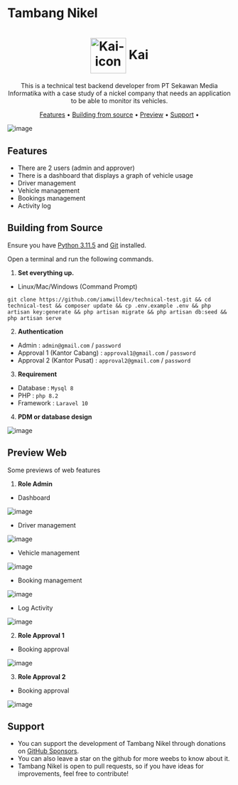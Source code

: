 # Tambang Nikel

<h1 align="center">
<img align="center" height="80px" width="80px" src="https://github.com/iamwilldev/Kumpulan-Dataset/blob/cc67a9a3c8f5704a8f63832db0adc7b21c24aec7/Github/kai.png" alt="Kai-icon">
 Kai
</h1>
<p align="center">
This is a technical test backend developer from PT Sekawan Media Informatika with a case study of a nickel company that needs an application to be able to monitor its vehicles.
</p>

<p align="center">
  <a href="#features">Features</a> •
  <a href="#building-from-source">Building from source</a> •
  <a href="#preview-web">Preview</a> •
  <a href="#support">Support</a> •
</p>

![image](https://github.com/iamwilldev/Kumpulan-Dataset/blob/657ec09dcf671d804296122a68eeeb8174addcc9/Github/screencapture-127-0-0-1-8000-dashboard-booking-bookings-2024-03-07-00_36_58.png)


## Features

- There are 2 users (admin and approver)
- There is a dashboard that displays a graph of vehicle usage
- Driver management
- Vehicle management
- Bookings management
- Activity log

## Building from Source

Ensure you have [Python 3.11.5](https://www.python.org/downloads/) and [Git](https://github.com/git-guides/install-git) installed.

Open a terminal and run the following commands.

1. **Set everything up.**

- Linux/Mac/Windows (Command Prompt)

```
git clone https://github.com/iamwilldev/technical-test.git && cd technical-test && composer update && cp .env.example .env && php artisan key:generate && php artisan migrate && php artisan db:seed && php artisan serve
```

2. **Authentication**
- Admin : `admin@gmail.com` / `password`
- Approval 1 (Kantor Cabang) : `approval1@gmail.com` / `password`
- Approval 2 (Kantor Pusat) : `approval2@gmail.com` / `password`

3. **Requirement**
- Database : `Mysql 8`
- PHP : `php 8.2`
- Framework : `Laravel 10`

4. **PDM or database design**

![image](https://github.com/iamwilldev/Kumpulan-Dataset/blob/708319074fd1c6d90d382e5e1a8d5c517bed6df6/Github/pdm.png)

## Preview Web

Some previews of web features

1. **Role Admin**

- Dashboard

![image](https://github.com/iamwilldev/Kumpulan-Dataset/blob/473690d8fa8316ded9e3da8de67a33875e878ac0/Github/screencapture-127-0-0-1-8000-dashboard-2024-03-07-01_15_25.png)

- Driver management

![image](https://github.com/iamwilldev/Kumpulan-Dataset/blob/473690d8fa8316ded9e3da8de67a33875e878ac0/Github/screencapture-127-0-0-1-8000-dashboard-driver-drivers-2024-03-07-01_15_49.png)

- Vehicle management

![image](https://github.com/iamwilldev/Kumpulan-Dataset/blob/473690d8fa8316ded9e3da8de67a33875e878ac0/Github/screencapture-127-0-0-1-8000-dashboard-vehicle-vehicles-2024-03-07-01_15_57.png)

- Booking management

![image](https://github.com/iamwilldev/Kumpulan-Dataset/blob/657ec09dcf671d804296122a68eeeb8174addcc9/Github/screencapture-127-0-0-1-8000-dashboard-booking-bookings-2024-03-07-00_36_58.png)

- Log Activity

![image](https://github.com/iamwilldev/Kumpulan-Dataset/blob/473690d8fa8316ded9e3da8de67a33875e878ac0/Github/screencapture-127-0-0-1-8000-dashboard-logs-activity-2024-03-07-01_16_12.png)

2. **Role Approval 1**
- Booking approval

![image](https://github.com/iamwilldev/Kumpulan-Dataset/blob/473690d8fa8316ded9e3da8de67a33875e878ac0/Github/screencapture-127-0-0-1-8000-dashboard-booking-bookings-2024-03-07-01_18_34.png)

3. **Role Approval 2**
- Booking approval

![image](https://github.com/iamwilldev/Kumpulan-Dataset/blob/473690d8fa8316ded9e3da8de67a33875e878ac0/Github/screencapture-127-0-0-1-8000-dashboard-booking-bookings-2024-03-07-01_19_03.png)

## Support

- You can support the development of Tambang Nikel through donations on [GitHub Sponsors]().
- You can also leave a star on the github for more weebs to know about it.
- Tambang Nikel is open to pull requests, so if you have ideas for improvements, feel free to contribute!
